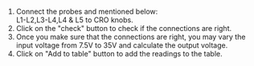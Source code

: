 1) Connect the probes and mentioned below:<br> L1-L2,L3-L4,L4 & L5 to CRO knobs.<br/>
2) Click on the "check" button to check if the connections are right.<br/>
3) Once you make sure that the connections are right, you may vary the input voltage from 7.5V to 35V and calculate the output voltage.<br/>
4) Click on "Add to table" button to add the readings to the table.<br>